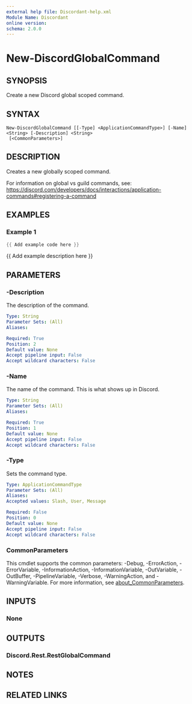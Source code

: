 ```yaml
---
external help file: Discordant-help.xml
Module Name: Discordant
online version:
schema: 2.0.0
---
```


# New-DiscordGlobalCommand

## SYNOPSIS
Create a new Discord global scoped command.

## SYNTAX

```
New-DiscordGlobalCommand [[-Type] <ApplicationCommandType>] [-Name] <String> [-Description] <String>
 [<CommonParameters>]
```

## DESCRIPTION
Creates a new globally scoped command.

For information on global vs guild commands, see: https://discord.com/developers/docs/interactions/application-commands#registering-a-command

## EXAMPLES

### Example 1
```powershell
{{ Add example code here }}
```

{{ Add example description here }}

## PARAMETERS

### -Description
The description of the command.

```yaml
Type: String
Parameter Sets: (All)
Aliases:

Required: True
Position: 2
Default value: None
Accept pipeline input: False
Accept wildcard characters: False
```

### -Name
The name of the command. This is what shows up in Discord.

```yaml
Type: String
Parameter Sets: (All)
Aliases:

Required: True
Position: 1
Default value: None
Accept pipeline input: False
Accept wildcard characters: False
```

### -Type
Sets the command type.

```yaml
Type: ApplicationCommandType
Parameter Sets: (All)
Aliases:
Accepted values: Slash, User, Message

Required: False
Position: 0
Default value: None
Accept pipeline input: False
Accept wildcard characters: False
```

### CommonParameters
This cmdlet supports the common parameters: -Debug, -ErrorAction, -ErrorVariable, -InformationAction, -InformationVariable, -OutVariable, -OutBuffer, -PipelineVariable, -Verbose, -WarningAction, and -WarningVariable. For more information, see [about_CommonParameters](http://go.microsoft.com/fwlink/?LinkID=113216).

## INPUTS

### None

## OUTPUTS

### Discord.Rest.RestGlobalCommand

## NOTES

## RELATED LINKS
